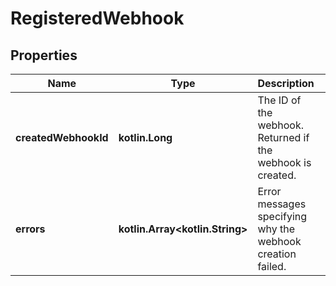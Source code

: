 
# RegisteredWebhook

## Properties
Name | Type | Description | Notes
------------ | ------------- | ------------- | -------------
**createdWebhookId** | **kotlin.Long** | The ID of the webhook. Returned if the webhook is created. |  [optional]
**errors** | **kotlin.Array&lt;kotlin.String&gt;** | Error messages specifying why the webhook creation failed. |  [optional]



